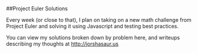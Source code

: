 ##Project Euler Solutions

Every week (or close to that), I plan on taking on a new math challenge from Project Euler and solving it using Javascript and testing best practices. 

You can view my solutions broken down by problem here, and writeups describing my thoughts at http://jorshasaur.us
